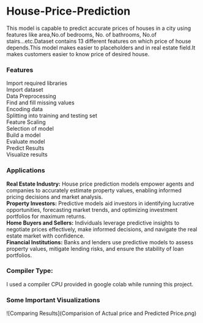 # House-Price-Prediction
This model is capable to predict accurate prices of houses in a city using features like area,No.of bedrooms, No. of bathrooms, No.of stairs...etc.Dataset contains 13 different features on which price of house depends.This model makes easier to placeholders and in real estate field.It makes customers easier to know price of desired house.  
### Features  
Import required libraries  
Import dataset  
Data Preprocessing  
Find and fill missing values  
Encoding data  
Splitting into training and testing set  
Feature Scaling  
Selection of model  
Build a model  
Evaluate model  
Predict Results  
Visualize results  
### Applications  
**Real Estate Industry:** House price prediction models empower agents and companies to accurately estimate property values, enabling informed pricing decisions and market analysis.  
**Property Investors:** Predictive models aid investors in identifying lucrative opportunities, forecasting market trends, and optimizing investment portfolios for maximum returns.  
**Home Buyers and Sellers:** Individuals leverage predictive insights to negotiate prices effectively, make informed decisions, and navigate the real estate market with confidence.  
**Financial Institutions:** Banks and lenders use predictive models to assess property values, mitigate lending risks, and ensure the stability of loan portfolios.  
### Compiler Type:  
I used a compiler CPU provided in google colab while running this project.
### Some Important Visualizations  
![Comparing Results](Comparision of Actual price and Predicted Price.png)  

